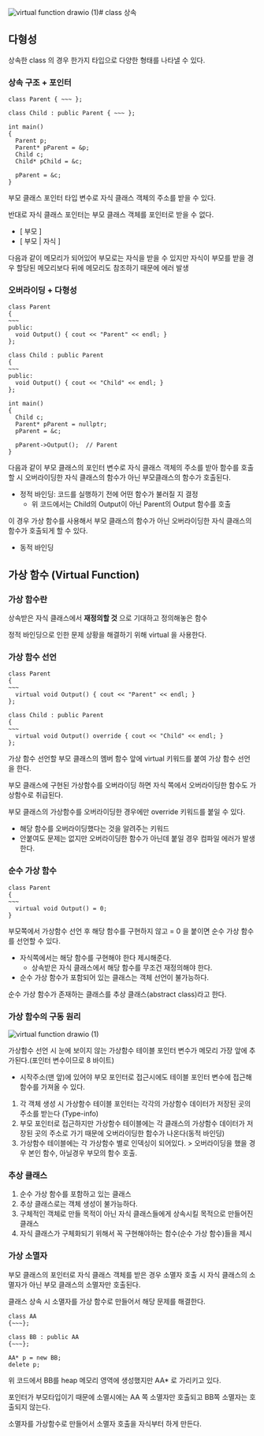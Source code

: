 ![virtual function drawio (1)](https://github.com/user-attachments/assets/af126ef6-5874-4829-8eed-19e5b273516a)# class 상속
## 다형성
상속한 class 의 경우 한가지 타입으로 다양한 형태를 나타낼 수 있다.

### 상속 구조 + 포인터
```
class Parent { ~~~ };

class Child : public Parent { ~~~ };

int main()
{
  Parent p;
  Parent* pParent = &p;
  Child c;
  Child* pChild = &c;

  pParent = &c;
}
```
부모 클래스 포인터 타입 변수로 자식 클래스 객체의 주소를 받을 수 있다.

반대로 자식 클래스 포인터는 부모 클래스 객체를 포인터로 받을 수 없다.

- [  부모  ]
- [  부모  |  자식  ]

다음과 같이 메모리가 되어있어 부모로는 자식을 받을 수 있지만 자식이 부모를 받을 경우 할당된 메모리보다 뒤에 메모리도 참조하기 때문에 에러 발생

### 오버라이딩 + 다형성
```
class Parent
{
~~~
public:
  void Output() { cout << "Parent" << endl; }
};

class Child : public Parent
{
~~~
public:
  void Output() { cout << "Child" << endl; }
};

int main()
{
  Child c;
  Parent* pParent = nullptr;
  pParent = &c;

  pParent->Output();  // Parent
}
```
다음과 같이 부모 클래스의 포인터 변수로 자식 클래스 객체의 주소를 받아 함수를 호출할 시 오버라이딩한 자식 클래스의 함수가 아닌 부모클래스의 함수가 호출된다.
- 정적 바인딩: 코드를 실행하기 전에 어떤 함수가 불러질 지 결정
    - 위 코드에서는 Child의 Output이 아닌 Parent의 Output 함수를 호출

이 경우 가상 함수를 사용해서 부모 클래스의 함수가 아닌 오버라이딩한 자식 클래스의 함수가 호출되게 할 수 있다.
- 동적 바인딩

## 가상 함수 (Virtual Function)
### 가상 함수란
상속받은 자식 클래스에서 **재정의할 것** 으로 기대하고 정의해놓은 함수

정적 바인딩으로 인한 문제 상황을 해결하기 위해 virtual 을 사용한다.

### 가상 함수 선언
```
class Parent
{
~~~
  virtual void Output() { cout << "Parent" << endl; }
};

class Child : public Parent
{
~~~
  virtual void Output() override { cout << "Child" << endl; }
};
```
가상 함수 선언할 부모 클래스의 멤버 함수 앞에 virtual 키워드를 붙여 가상 함수 선언을 한다.

부모 클래스에 구현된 가상함수를 오버라이딩 하면 자식 쪽에서 오버라이딩한 함수도 가상함수로 취급된다.

부모 클래스의 가상함수를 오버라이딩한 경우에만 override 키워드를 붙일 수 있다.
- 해당 함수를 오버라이딩했다는 것을 알려주는 키워드
- 안붙여도 문제는 없지만 오버라이딩한 함수가 아닌데 붙일 경우 컴파일 에러가 발생한다.

### 순수 가상 함수
```
class Parent
{
~~~
  virtual void Output() = 0;
}
```
부모쪽에서 가상함수 선언 후 해당 함수를 구현하지 않고  = 0 을 붙이면 순수 가상 함수를 선언할 수 있다.

- 자식쪽에서는 해당 함수를 구현해야 한다 제시해준다.
  - 상속받은 자식 클래스에서 해당 함수를 무조건 재정의해야 한다.
- 순수 가상 함수가 포함되어 있는 클래스는 객체 선언이 불가능하다.

순수 가상 함수가 존재하는 클래스를 추상 클래스(abstract class)라고 한다.

### 가상 함수의 구동 원리
![virtual function drawio (1)](https://github.com/user-attachments/assets/50eabe9a-2d18-4caf-b9a9-aef5d0b9de55)

가상함수 선언 시 눈에 보이지 않는 가상함수 테이블 포인터 변수가 메모리 가장 앞에 추가된다.(포인터 변수이므로 8 바이트)
  - 시작주소(맨 앞)에 있어야 부모 포인터로 접근시에도 테이블 포인터 변수에 접근해 함수를 가져올 수 있다.

1. 각 객체 생성 시 가상함수 테이블 포인터는 각각의 가상함수 데이터가 저장된 곳의 주소를 받는다 (Type-info)
2. 부모 포인터로 접근하지만 가상함수 테이블에는 각 클래스의 가상함수 데이터가 저장된 곳의 주소로 가기 때문에 오버라이딩한 함수가 나온다(동적 바인딩)
3. 가상함수 테이블에는 각 가상함수 별로 인덱싱이 되어있다. > 오버라이딩을 했을 경우 본인 함수, 아닐경우 부모의 함수 호출.

### 추상 클래스
1. 순수 가상 함수를 포함하고 있는 클래스
2. 추상 클래스로는 객체 생성이 불가능하다.
3. 구체적인 객체로 만들 목적이 아닌 자식 클래스들에게 상속시킬 목적으로 만들어진 클래스
4. 자식 클래스가 구체화되기 위해서 꼭 구현해야하는 함수(순수 가상 함수)들을 제시

### 가상 소멸자
부모 클래스의 포인터로 자식 클래스 객체를 받은 경우 소멸자 호출 시 자식 클래스의 소멸자가 아닌 부모 클래스의 소멸자만 호출된다.

클래스 상속 시 소멸자를 가상 함수로 만들어서 해당 문제를 해결한다.

```
class AA
{~~~};

class BB : public AA
{~~~};

AA* p = new BB;
delete p;
```
위 코드에서 BB를 heap 메모리 영역에 생성했지만 AA* 로 가리키고 있다.

포인터가 부모타입이기 때문에 소멸시에는 AA 쪽 소멸자만 호출되고 BB쪽 소멸자는 호출되지 않는다.

소멸자를 가상함수로 만들어서 소멸자 호출을 자식부터 하게 만든다.
